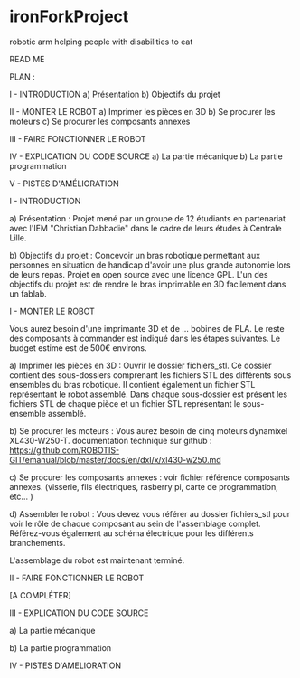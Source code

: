 # ironForkProject
 robotic arm helping people with disabilities to eat


READ ME



PLAN : 

I - INTRODUCTION
  a) Présentation
  b) Objectifs du projet
  
II - MONTER LE ROBOT
  a) Imprimer les pièces en 3D
  b) Se procurer les moteurs
  c) Se procurer les composants annexes 
  
III - FAIRE FONCTIONNER LE ROBOT

IV - EXPLICATION DU CODE SOURCE
  a) La partie mécanique 
  b) La partie programmation
  
V - PISTES D'AMÉLIORATION




I - INTRODUCTION 


a) Présentation : 
Projet mené par un groupe de 12 étudiants en partenariat avec l'IEM "Christian Dabbadie" dans le cadre de leurs études à Centrale Lille. 

b) Objectifs du projet : 
Concevoir un bras robotique permettant aux personnes en situation de handicap d'avoir une plus grande autonomie lors de leurs repas. 
Projet en open source avec une licence GPL. 
L'un des objectifs du projet est de rendre le bras imprimable en 3D facilement dans un fablab.

I - MONTER LE ROBOT 

Vous aurez besoin d'une imprimante 3D et de ... bobines de PLA. Le reste des composants à commander est indiqué dans les étapes suivantes. Le budget estimé est de 500€ environs. 

a) Imprimer les pièces en 3D : 
Ouvrir le dossier fichiers_stl. Ce dossier contient des sous-dossiers comprenant les fichiers STL des différents sous ensembles du bras robotique. Il contient également un fichier STL représentant le robot assemblé. Dans chaque sous-dossier est présent les fichiers STL de chaque pièce et un fichier STL représentant le sous-ensemble assemblé. 

b) Se procurer les moteurs : 
Vous aurez besoin de cinq moteurs dynamixel XL430-W250-T.
documentation technique sur github : https://github.com/ROBOTIS-GIT/emanual/blob/master/docs/en/dxl/x/xl430-w250.md


c) Se procurer les composants annexes : 
voir fichier référence composants annexes. (visserie, fils électriques, rasberry pi, carte de programmation, etc... )

d) Assembler le robot : 
Vous devez vous référer au dossier fichiers_stl pour voir le rôle de chaque composant au sein de l'assemblage complet. 
Référez-vous également au schéma électrique pour les différents branchements. 

L'assemblage du robot est maintenant terminé. 


II - FAIRE FONCTIONNER LE ROBOT  

[A COMPLÉTER]


III - EXPLICATION DU CODE SOURCE 

a) La partie mécanique

b) La partie programmation


IV - PISTES D'AMELIORATION


